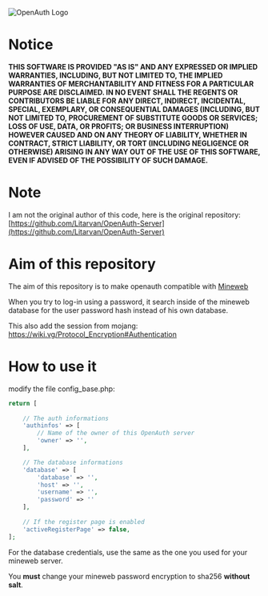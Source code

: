![OpenAuth Logo](http://image.noelshack.com/fichiers/2015/20/1431453946-banierreoauth.png)

# Notice

**THIS SOFTWARE IS PROVIDED "AS IS" AND ANY EXPRESSED OR IMPLIED WARRANTIES, INCLUDING, BUT NOT LIMITED TO, THE IMPLIED WARRANTIES OF MERCHANTABILITY AND FITNESS FOR A PARTICULAR PURPOSE ARE DISCLAIMED. IN NO EVENT SHALL THE REGENTS OR CONTRIBUTORS BE LIABLE FOR ANY DIRECT, INDIRECT, INCIDENTAL, SPECIAL, EXEMPLARY, OR CONSEQUENTIAL DAMAGES (INCLUDING, BUT NOT LIMITED TO, PROCUREMENT OF SUBSTITUTE GOODS OR SERVICES; LOSS OF USE, DATA, OR PROFITS; OR BUSINESS INTERRUPTION)
HOWEVER CAUSED AND ON ANY THEORY OF LIABILITY, WHETHER IN CONTRACT, STRICT LIABILITY, OR TORT (INCLUDING NEGLIGENCE OR OTHERWISE) ARISING IN ANY WAY OUT OF THE USE OF THIS SOFTWARE, EVEN IF ADVISED OF THE POSSIBILITY OF SUCH DAMAGE.**

# Note

I am not the original author of this code, here is the original repository: [https://github.com/Litarvan/OpenAuth-Server](https://github.com/Litarvan/OpenAuth-Server)

# Aim of this repository

The aim of this repository is to make openauth compatible with [Mineweb](https://mineweb.org/)

When you try to log-in using a password, it search inside of the mineweb database for the user password hash instead of his own database.


This also add the session from mojang: https://wiki.vg/Protocol_Encryption#Authentication

# How to use it

modify the file config_base.php:

```php
return [
	
	// The auth informations
	'authinfos' => [
		// Name of the owner of this OpenAuth server
		'owner' => '',
	],

	// The database informations
	'database' => [
		'database' => '',
		'host' => '',
		'username' => '',
		'password' => ''
	],
	
	// If the register page is enabled
	'activeRegisterPage' => false,
];
```

For the database credentials, use the same as the one you used for your mineweb server.

You **must** change your mineweb password encryption to sha256 **without salt**.
